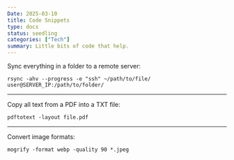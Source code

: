 ```yaml
---
Date: 2025-03-10
title: Code Snippets
type: docs
status: seedling
categories: ["Tech"]
summary: Little bits of code that help.
---
```


Sync everything in a folder to a remote server:

```
rsync -ahv --progress -e "ssh" ~/path/to/file/ user@SERVER_IP:/path/to/folder/
```
---
Copy all text from a PDF into a TXT file:

```
pdftotext -layout file.pdf
```
---
Convert image formats:

```
mogrify -format webp -quality 90 *.jpeg
```